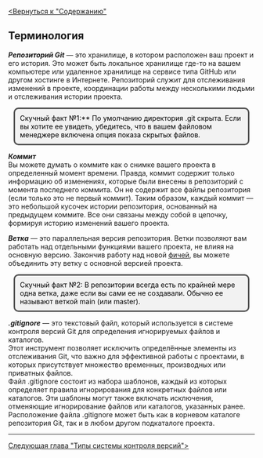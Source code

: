 [<u><Вернуться к "Содержанию" </u>](./readme.md)

## Терминология

***Репозиторий Git*** — это хранилище, в котором расположен ваш проект и его история. Это может быть локальное хранилище где-то на вашем компьютере или удаленное хранилище на сервисе типа GitHub или другом хостинге в Интернете. Репозиторий служит для отслеживания изменений в проекте, координации работы между несколькими людьми и отслеживания истории проекта.

<!DOCTYPE html>
<html lang="en">
  <head>
    <meta charset="UTF-8" />
    <meta name="viewport" content="width=device-width, initial-scale=1.0" />
    <title>Page Title</title>
    <style>
      /* Whatever that is inside this <style> tag is all styling for your markup / content structure.
      /* The . with the boxed represents that it is a class */
      .boxed {
        background: #F2F2F2;
        color: black;
        border: 3px solid #535353;
        margin: 0px auto;
        width: 456px;
        padding: 10px;
        border-radius: 10px;
      }
    </style>
  </head>
  <body>
    <!-- This is the markup of your box, in simpler terms the content structure. -->
    <div class="boxed">
      Скучный факт №1:** По умолчанию директория .git скрыта. Если вы хотите ее увидеть, убедитесь, что в вашем файловом менеджере включена опция показа скрытых файлов.
    </div>
  </body>
</html>

***Коммит***  
Вы можете думать о коммите как о снимке вашего проекта в определенный момент времени. Правда, коммит содержит только информацию об изменениях, которые были внесены в репозиторий с момента последнего коммита. Он не содержит все файлы репозитория (если только это не первый коммит). Таким образом, каждый коммит — это небольшой кусочек истории репозитория, основанный на предыдущем коммите. Все они связаны между собой в цепочку, формируя историю изменений вашего проекта.

***Ветка*** — это параллельная версия репозитория. Ветки позволяют вам работать над отдельными функциями вашего проекта, не влияя на основную версию. Закончив работу над новой [фичей](** "Фича (англ. feature — особенность) — полезная (а иногда забавная) функция / особенность программы."), вы можете объединить эту ветку с основной версией проекта.

<!DOCTYPE html>
<html lang="en">
  <head>
    <meta charset="UTF-8" />
    <meta name="viewport" content="width=device-width, initial-scale=1.0" />
    <title>Page Title</title>
    <style>
      /* Whatever that is inside this <style> tag is all styling for your markup / content structure.
      /* The . with the boxed represents that it is a class */
      .boxed {
        background: #F2F2F2;
        color: black;
        border: 3px solid #535353;
        margin: 0px auto;
        width: 456px;
        padding: 10px;
        border-radius: 10px;
      }
    </style>
  </head>
  <body>
    <!-- This is the markup of your box, in simpler terms the content structure. -->
    <div class="boxed">
     Скучный факт №2: В репозитории всегда есть по крайней мере одна ветка, даже если вы сами ее не создавали. Обычно ее называют веткой main (или master).
    </div>
  </body>
</html>

***.gitignore*** — это текстовый файл, который используется в системе контроля версий Git для определения игнорируемых файлов и каталогов.  
Этот инструмент позволяет исключить определённые элементы из отслеживания Git, что важно для эффективной работы с проектами, в которых присутствует множество временных, производных или приватных файлов.  
Файл .gitignore состоит из набора шаблонов, каждый из которых определяет правила игнорирования для конкретных файлов или каталогов. Эти шаблоны могут также включать исключения, отменяющие игнорирование файлов или каталогов, указанных ранее.  
Расположение файла .gitignore может быть как в корневом каталоге репозитория Git, так и в любом другом подкаталоге проекта.

---
[<u>Следующая глава "Типы системы контроля версий"> </u>](./type.md)